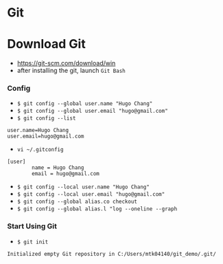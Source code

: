 # Git
# Download Git
- https://git-scm.com/download/win
- after installing the git, launch `Git Bash`

### Config
- `$ git config --global user.name "Hugo Chang"`
- `$ git config --global user.email "hugo@gmail.com"`
- `$ git config --list`
```
user.name=Hugo Chang
user.email=hugo@gmail.com
````
- `vi ~/.gitconfig`
````
[user]
        name = Hugo Chang
        email = hugo@gmail.com
````
- `$ git config --local user.name "Hugo Chang"`
- `$ git config --local user.email "hugo@gmail.com"`
- `$ git config --global alias.co checkout`
- `$ git config --global alias.l "log --oneline --graph`

### Start Using Git
- `$ git init`
````
Initialized empty Git repository in C:/Users/mtk04140/git_demo/.git/
````

